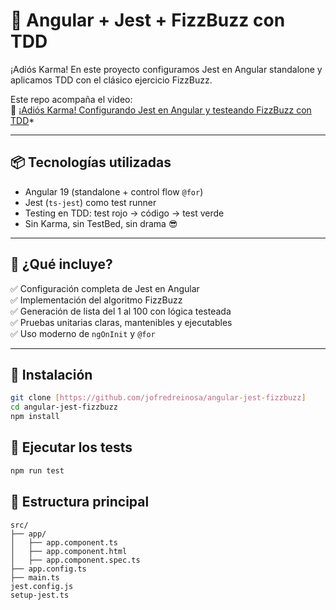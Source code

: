 # 🧪 Angular + Jest + FizzBuzz con TDD

¡Adiós Karma! En este proyecto configuramos Jest en Angular standalone y aplicamos TDD con el clásico ejercicio FizzBuzz.

Este repo acompaña el video:  
🎥 [¡Adiós Karma! Configurando Jest en Angular y testeando FizzBuzz con TDD](#https://youtu.be/gr_qKl5W3JE)*

---

## 📦 Tecnologías utilizadas

- Angular 19 (standalone + control flow `@for`)
- Jest (`ts-jest`) como test runner
- Testing en TDD: test rojo → código → test verde
- Sin Karma, sin TestBed, sin drama 😎

---

## 🚀 ¿Qué incluye?

✅ Configuración completa de Jest en Angular  
✅ Implementación del algoritmo FizzBuzz  
✅ Generación de lista del 1 al 100 con lógica testeada  
✅ Pruebas unitarias claras, mantenibles y ejecutables  
✅ Uso moderno de `ngOnInit` y `@for`

---

## 🔧 Instalación

```bash
git clone [https://github.com/jofredreinosa/angular-jest-fizzbuzz]
cd angular-jest-fizzbuzz
npm install
```

## 🧪 Ejecutar los tests
```bash
npm run test
```

## 📁 Estructura principal
```
src/
├── app/
│   ├── app.component.ts
│   ├── app.component.html
│   ├── app.component.spec.ts
├── app.config.ts
├── main.ts
jest.config.js
setup-jest.ts
```

